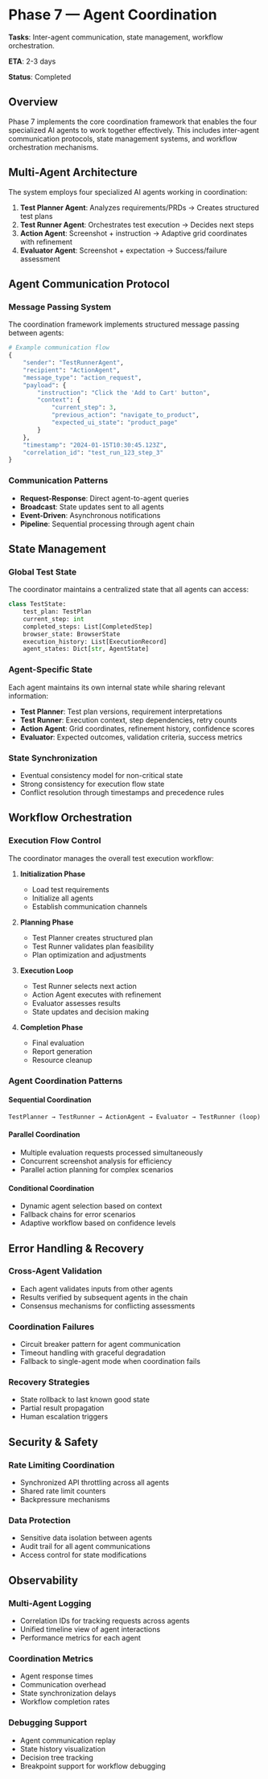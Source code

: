 # Phase 7 — Agent Coordination

**Tasks**: Inter-agent communication, state management, workflow orchestration.

**ETA**: 2-3 days

**Status**: Completed

## Overview

Phase 7 implements the core coordination framework that enables the four specialized AI agents to work together effectively. This includes inter-agent communication protocols, state management systems, and workflow orchestration mechanisms.

## Multi-Agent Architecture

The system employs four specialized AI agents working in coordination:

1. **Test Planner Agent**: Analyzes requirements/PRDs → Creates structured test plans
2. **Test Runner Agent**: Orchestrates test execution → Decides next steps
3. **Action Agent**: Screenshot + instruction → Adaptive grid coordinates with refinement
4. **Evaluator Agent**: Screenshot + expectation → Success/failure assessment

## Agent Communication Protocol

### Message Passing System
The coordination framework implements structured message passing between agents:

```python
# Example communication flow
{
    "sender": "TestRunnerAgent",
    "recipient": "ActionAgent",
    "message_type": "action_request",
    "payload": {
        "instruction": "Click the 'Add to Cart' button",
        "context": {
            "current_step": 3,
            "previous_action": "navigate_to_product",
            "expected_ui_state": "product_page"
        }
    },
    "timestamp": "2024-01-15T10:30:45.123Z",
    "correlation_id": "test_run_123_step_3"
}
```

### Communication Patterns
- **Request-Response**: Direct agent-to-agent queries
- **Broadcast**: State updates sent to all agents
- **Event-Driven**: Asynchronous notifications
- **Pipeline**: Sequential processing through agent chain

## State Management

### Global Test State
The coordinator maintains a centralized state that all agents can access:

```python
class TestState:
    test_plan: TestPlan
    current_step: int
    completed_steps: List[CompletedStep]
    browser_state: BrowserState
    execution_history: List[ExecutionRecord]
    agent_states: Dict[str, AgentState]
```

### Agent-Specific State
Each agent maintains its own internal state while sharing relevant information:

- **Test Planner**: Test plan versions, requirement interpretations
- **Test Runner**: Execution context, step dependencies, retry counts
- **Action Agent**: Grid coordinates, refinement history, confidence scores
- **Evaluator**: Expected outcomes, validation criteria, success metrics

### State Synchronization
- Eventual consistency model for non-critical state
- Strong consistency for execution flow state
- Conflict resolution through timestamps and precedence rules

## Workflow Orchestration

### Execution Flow Control
The coordinator manages the overall test execution workflow:

1. **Initialization Phase**
   - Load test requirements
   - Initialize all agents
   - Establish communication channels

2. **Planning Phase**
   - Test Planner creates structured plan
   - Test Runner validates plan feasibility
   - Plan optimization and adjustments

3. **Execution Loop**
   - Test Runner selects next action
   - Action Agent executes with refinement
   - Evaluator assesses results
   - State updates and decision making

4. **Completion Phase**
   - Final evaluation
   - Report generation
   - Resource cleanup

### Agent Coordination Patterns

#### Sequential Coordination
```
TestPlanner → TestRunner → ActionAgent → Evaluator → TestRunner (loop)
```

#### Parallel Coordination
- Multiple evaluation requests processed simultaneously
- Concurrent screenshot analysis for efficiency
- Parallel action planning for complex scenarios

#### Conditional Coordination
- Dynamic agent selection based on context
- Fallback chains for error scenarios
- Adaptive workflow based on confidence levels

## Error Handling & Recovery

### Cross-Agent Validation
- Each agent validates inputs from other agents
- Results verified by subsequent agents in the chain
- Consensus mechanisms for conflicting assessments

### Coordination Failures
- Circuit breaker pattern for agent communication
- Timeout handling with graceful degradation
- Fallback to single-agent mode when coordination fails

### Recovery Strategies
- State rollback to last known good state
- Partial result propagation
- Human escalation triggers

## Security & Safety

### Rate Limiting Coordination
- Synchronized API throttling across all agents
- Shared rate limit counters
- Backpressure mechanisms

### Data Protection
- Sensitive data isolation between agents
- Audit trail for all agent communications
- Access control for state modifications

## Observability

### Multi-Agent Logging
- Correlation IDs for tracking requests across agents
- Unified timeline view of agent interactions
- Performance metrics for each agent

### Coordination Metrics
- Agent response times
- Communication overhead
- State synchronization delays
- Workflow completion rates

### Debugging Support
- Agent communication replay
- State history visualization
- Decision tree tracking
- Breakpoint support for workflow debugging